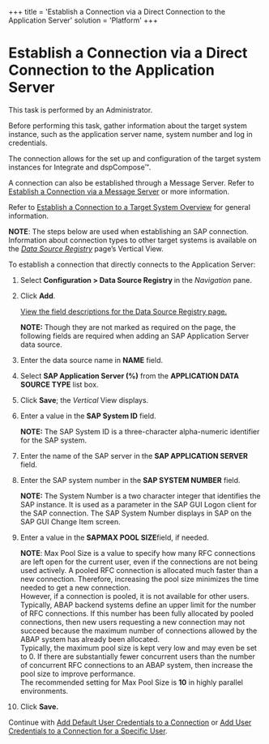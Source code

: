 +++
title = 'Establish a Connection via a Direct Connection to the Application Server'
solution = 'Platform'
+++

# Establish a Connection via a Direct Connection to the Application Server

This task is performed by an Administrator.

Before performing this task, gather information about the target system
instance, such as the application server name, system number and log in
credentials.

The connection allows for the set up and configuration of the target
system instances for Integrate and dspCompose™.

A connection can also be established through a Message Server. Refer to
[Establish a Connection via a Message
Server](Establish_a_Connection_via_a_Message_Server.htm) or more
information.

Refer to [Establish a Connection to a Target System
Overview](Establish_a_Connection_to_a_target_system_Overview.htm) for
general information.

<span style="font-weight: bold;">NOTE</span>: The steps below are used
when establishing an SAP connection. Information about connection types
to other target systems is available on the
<span style="font-style: italic;">[Data Source
Registry](../Page_Desc/Data_Source_Registry_H.htm#Data_Source_Registry_V)</span>
page’s Vertical View.

To establish a connection that directly connects to the Application
Server:

1.  Select <span style="font-weight: bold;">Configuration \> Data Source
    Registry </span>in the
    <span style="font-style: italic;">Navigation</span> pane.

2.  Click <span style="font-weight: bold;">Add</span>.
    
    [View the field descriptions for the Data Source Registry
    page.](../Page_Desc/Data_Source_Registry_H.htm)
    
    **NOTE:** Though they are not marked as required on the page, the
    following fields are required when adding an SAP Application Server
    data source.

3.  Enter the data source name in
    <span style="font-weight: bold;">NAME</span> field.

4.  Select <span style="font-weight: bold;">SAP Application Server
    (%)</span> from the <span style="font-weight: bold;">APPLICATION
    DATA SOURCE TYPE</span> list box.

5.  Click <span style="font-weight: bold;">Save</span>; the
    <span style="font-style: italic;">Vertical</span> View displays.

6.  Enter a value in the <span style="font-weight: bold;">SAP System
    ID</span> field.
    
    **NOTE:** The SAP System ID is a three-character alpha-numeric
    identifier for the SAP system.

7.  Enter the name of the SAP server in the
    <span style="font-weight: bold;">SAP APPLICATION SERVER</span>
    field.

8.  Enter the SAP system number in the
    <span style="font-weight: bold;">SAP SYSTEM NUMBER</span> field.
    
    **NOTE:** The System Number is a two character integer that
    identifies the SAP instance. It is used as a parameter in the SAP
    GUI Logon client for the SAP connection. The SAP System Number
    displays in SAP on the SAP GUI Change Item screen.

9.  Enter a value in the **SAPMAX POOL SIZE**<span>field, if
    needed</span>.
    
    **NOTE**: Max Pool Size is a value to specify how many RFC
    connections are left open for the current user, even if the
    connections are not being used actively. A pooled RFC connection is
    allocated much faster than a new connection. Therefore, increasing
    the pool size minimizes the time needed to get a new connection.  
    However, if a connection is pooled, it is not available for other
    users. Typically, ABAP backend systems define an upper limit for the
    number of RFC connections. If this number has been fully allocated
    by pooled connections, then new users requesting a new connection
    may not succeed because the maximum number of connections allowed by
    the ABAP system has already been allocated.  
    Typically, the maximum pool size is kept very low and may even be
    set to 0. If there are substantially fewer concurrent users than the
    number of concurrent RFC connections to an ABAP system, then
    increase the pool size to improve performance.  
    The recommended setting for Max Pool Size is **10** in highly
    parallel environments.

10. Click <span style="font-weight: bold;">Save.</span>

Continue with [Add Default User Credentials to a
Connection](Add_Default_User_Credentials_to_a_Connection.htm) or [Add
User Credentials to a Connection for a Specific
User](Add_User_Credentials_to_an_SAP_Connection_for_a_Specific_Use.htm).
